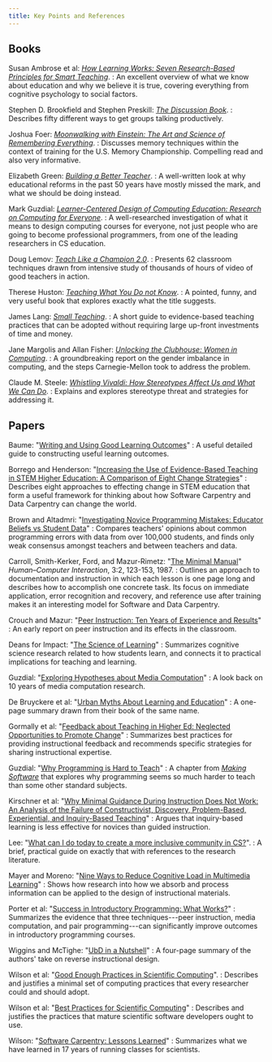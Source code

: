 ```yaml
---
title: Key Points and References
---
```


## Books

Susan Ambrose et al: *[How Learning Works: Seven Research-Based Principles for Smart Teaching][worldcat-hlw]*.
:   An excellent overview of what we know about education and why we
believe it is true, covering everything from cognitive psychology
to social factors.

Stephen D. Brookfield and Stephen Preskill: *[The Discussion Book][worldcat-discussion]*.
:   Describes fifty different ways to get groups talking productively.

Joshua Foer: *[Moonwalking with Einstein: The Art and Science of Remembering Everything][worldcat-moonwalking]*.
:   Discusses memory techniques within the context of training for the U.S. Memory Championship. Compelling read and
also very informative.

Elizabeth Green: *[Building a Better Teacher][worldcat-babt]*.
:   A well-written look at why educational reforms in the past 50 years have mostly missed the mark,
and what we should be doing instead.

Mark Guzdial: *[Learner-Centered Design of Computing Education: Research on Computing for Everyone][worldcat-lcdce]*.
:   A well-researched investigation of what it means to design computing courses for everyone,
not just people who are going to become professional programmers,
from one of the leading researchers in CS education.

Doug Lemov: *[Teach Like a Champion 2.0][worldcat-tlac]*.
:   Presents 62 classroom techniques drawn from intensive study of thousands of hours of video of good teachers in action.

Therese Huston: *[Teaching What You Do not Know][worldcat-twydk]*.
:   A pointed, funny, and very useful book that explores exactly what the title suggests.

James Lang: *[Small Teaching][worldcat-small-teaching]*.
:   A short guide to evidence-based teaching practices that can be adopted
without requiring large up-front investments of time and money.

Jane Margolis and Allan Fisher: *[Unlocking the Clubhouse: Women in Computing][worldcat-clubhouse]*.
:   A groundbreaking report on the gender imbalance in computing,
and the steps Carnegie-Mellon took to address the problem.

Claude M. Steele: *[Whistling Vivaldi: How Stereotypes Affect Us and What We Can Do][worldcat-vivaldi]*.
:   Explains and explores stereotype threat and strategies for addressing it.

## Papers

Baume: "[Writing and Using Good Learning Outcomes](files/papers/baume-learning-outcomes-2009.pdf)"
:   A useful detailed guide to constructing useful learning outcomes.

Borrego and Henderson: "[Increasing the Use of Evidence-Based Teaching in STEM Higher Education: A Comparison of Eight Change Strategies](files/papers/borrego-henderson-change-strategies-2014.pdf)"
:   Describes eight approaches to effecting change in STEM education
that form a useful framework for thinking about how Software Carpentry and Data Carpentry can change the world.

Brown and Altadmri: "[Investigating Novice Programming Mistakes: Educator Beliefs vs Student Data](files/papers/brown-educator-vs-learner-beliefs-2014.pdf)"
:   Compares teachers' opinions about common programming errors with data from over 100,000 students,
and finds only weak consensus amongst teachers and between teachers and data.

Carroll, Smith-Kerker, Ford, and Mazur-Rimetz: "[The Minimal Manual](https://doi.org/10.1207/s15327051hci0302_2)" *Human–Computer Interaction*, 3:2, 123-153, 1987.
:   Outlines an approach to documentation and instruction
in which each lesson is one page long and describes how to accomplish one concrete task.
Its focus on immediate application,
error recognition and recovery,
and reference use after training
makes it an interesting model for Software and Data Carpentry.

Crouch and Mazur: "[Peer Instruction: Ten Years of Experience and Results](files/papers/crouch-mazur-peer-instruction-ten-years-2001.pdf)"
:   An early report on peer instruction and its effects in the classroom.

Deans for Impact: "[The Science of Learning](files/papers/science-of-learning-2015.pdf)"
:   Summarizes cognitive science research related to how students learn,
and connects it to practical implications for teaching and learning.

Guzdial: "[Exploring Hypotheses about Media Computation](files/papers/guzdial-mediacomp-retrospective-2013.pdf)"
:   A look back on 10 years of media computation research.

De Bruyckere et al: "[Urban Myths About Learning and Education](files/papers/de-bruyckere-urban-myths-2015.pdf)"
:   A one-page summary drawn from their book of the same name.

Gormally et al: "[Feedback about Teaching in Higher Ed: Neglected Opportunities to Promote Change](files/papers/gormally-teaching-feedback-2014.pdf)"
:   Summarizes best practices for providing instructional feedback and recommends specific strategies for sharing instructional expertise.

Guzdial: "[Why Programming is Hard to Teach](files/papers/guzdial-why-hard-to-teach-2011.pdf)"
:   A chapter from
*[Making Software][worldcat-making-software]*
that explores why programming seems so much harder to teach than
some other standard subjects.

Kirschner et al: "[Why Minimal Guidance During Instruction Does Not Work: An Analysis of the Failure of Constructivist, Discovery, Problem-Based, Experiential, and Inquiry-Based Teaching](files/papers/kirschner-minimal-guidance-fails-2006.pdf)"
:   Argues that inquiry-based learning is less effective for novices than guided instruction.

Lee: "[What can I do today to create a more inclusive community in CS?](files/papers/lee-create-inclusive-community-2015.pdf)".
:   A brief, practical guide on exactly that with references to the research literature.

Mayer and Moreno: "[Nine Ways to Reduce Cognitive Load in Multimedia Learning](files/papers/mayer-reduce-cognitive-load-2003.pdf)"
:   Shows how research into how we absorb and process information
can be applied to the design of instructional materials.

Porter et al: "[Success in Introductory Programming: What Works?](files/papers/porter-what-works-2013.pdf)"
:   Summarizes the evidence that three techniques---peer instruction, media computation, and pair programming---can
significantly improve outcomes in introductory programming courses.

Wiggins and McTighe: "[UbD in a Nutshell](files/papers/wiggins-mctighe-ubd-nutshell.pdf)"
:   A four-page summary of the authors' take on reverse instructional design.

Wilson et al: "[Good Enough Practices in Scientific Computing](https://journals.plos.org/ploscompbiol/article?id=10.1371/journal.pcbi.1005510)".
:   Describes and justifies a minimal set of computing practices that every researcher could and should adopt.

Wilson et al: "[Best Practices for Scientific Computing](http://journals.plos.org/plosbiology/article?id=10.1371/journal.pbio.1001745)"
:   Describes and justifies the practices that mature scientific software developers ought to use.

Wilson: "[Software Carpentry: Lessons Learned][swc-lessons-learned]"
:   Summarizes what we have learned in 17 years of running classes for scientists.

[worldcat-hlw]: https://www.worldcat.org/title/how-learning-works-seven-research-based-principles-for-smart-teaching/oclc/762968489
[worldcat-discussion]: https://www.worldcat.org/title/discussion-book-50-great-ways-to-get-people-talking/oclc/914221868
[worldcat-moonwalking]: https://www.worldcat.org/title/moonwalking-with-einstein-the-art-and-science-of-remembering-everything/oclc/1023353802
[worldcat-babt]: https://www.worldcat.org/title/building-a-better-teacher-how-teaching-works-and-how-to-teach-it-to-everyone/oclc/953075081
[worldcat-lcdce]: https://www.worldcat.org/title/learner-centered-design-of-computing-education-research-on-computing-for-everyone/oclc/1028934710&referer=brief_results
[worldcat-tlac]: https://www.worldcat.org/title/teach-like-a-champion-20-62-techniques-that-put-students-on-thepath-to-college/oclc/946587371
[worldcat-twydk]: https://www.worldcat.org/title/teaching-what-you-dont-know/oclc/806492013
[worldcat-small-teaching]: https://www.worldcat.org/title/small-teaching-everyday-lessons-from-the-science-of-learning/oclc/968245403
[worldcat-clubhouse]: https://www.worldcat.org/title/unlocking-the-clubhouse-women-in-computing/oclc/752326915
[worldcat-vivaldi]: https://www.worldcat.org/title/whistling-vivaldi-and-other-clues-to-how-stereotypes-affect-us/oclc/987873095
[worldcat-making-software]: https://www.worldcat.org/title/making-software-what-really-works-and-why-we-believe-it/oclc/795921229
[swc-lessons-learned]: https://f1000research.com/articles/3-62/v2



